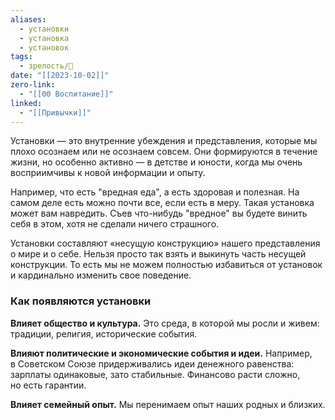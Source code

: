 ```yaml
---
aliases:
  - установки
  - установка
  - установок
tags:
  - зрелость/🌱
date: "[[2023-10-02]]"
zero-link:
  - "[[00 Воспитание]]"
linked:
  - "[[Привычки]]"
---
```

Установки — это внутренние убеждения и представления, которые мы плохо осознаем или не осознаем совсем. Они формируются в течение жизни, но особенно активно — в детстве и юности, когда мы очень восприимчивы к новой информации и опыту.

Например, что есть "вредная еда", а есть здоровая и полезная. На самом деле есть можно почти все, если есть в меру. Такая установка может вам навредить. Съев что-нибудь "вредное" вы будете винить себя в этом, хотя не сделали ничего страшного.

Установки составляют «несущую конструкцию» нашего представления о мире и о себе. Нельзя просто так взять и выкинуть часть несущей конструкции. То есть мы не можем полностью избавиться от установок и кардинально изменить свое поведение.
### Как появляются установки
**Влияет общество и культура.** Это среда, в которой мы росли и живем: традиции, религия, исторические события.

**Влияют политические и экономические события и идеи.** Например, в Советском Союзе придерживались идеи денежного равенства: зарплаты одинаковые, зато стабильные. Финансово расти сложно, но есть гарантии.

**Влияет семейный опыт.** Мы перенимаем опыт наших родных и близких.